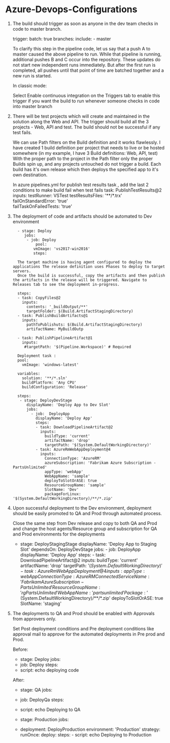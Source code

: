 # Azure-Devops-Configurations

1)	The build should trigger as soon as anyone in the dev team checks in code to master branch.

      trigger:
        batch: true
        branches:
          include:
          - master

      To clarify this step in the pipeline code, let us say that a push A to master caused the above pipeline to run. While that pipeline is running, additional pushes B and C occur into the repository. These updates do not start new independent runs immediately. But after the first run is completed, all pushes until that point of time are batched together and a new run is started.

      In classic mode:

      Select Enable continuous integration on the Triggers tab to enable this trigger if you want the build to run whenever someone checks in code into master branch

 
2)	 There will be test projects which will create and maintained in the solution along the Web and API.  The trigger should build all the 3 projects - Web, API and test. 
The build should not be successful if any test fails. 

        We can use Path filters on the Build definition and it works flawlessly. I have created 1 build definition per project that needs to live or be hosted somewhere (in my example, I have 3 Build definitions: Web, API, test)
        With the proper path to the project in the Path filter only the proper Builds spin up, and any projects untouched do not trigger a build. Each build has it's own release which then deploys the specified app to it's own destination.



        In azure pipelines.yml for publish test results task , add the last 2 conditions to make build fail when test fails
        task: PublishTestResults@2
          inputs:
            testRunner: VSTest
            testResultsFiles: '**/*.trx'
            failOnStandardError: 'true'  
          failTaskOnFailedTests: 'true'


 
3)	The deployment of code and artifacts should be automated to Dev environment

          - stage: Deploy
             jobs:
              - job: Deploy
                  pool:
                 vmImage: 'vs2017-win2016'
                 steps:

          The target machine is having agent configured to deploy the applications The release definition uses Phases to deploy to target servers.
          Once the build is successful, copy the artifacts and then publish the artifacts in the release will be triggered. Navigate to Releases tab to see the deployment in-progress.

          steps:
          - task: CopyFiles@2
            inputs:
              contents: '_buildOutput/**'
              targetFolder: $(Build.ArtifactStagingDirectory)
          - task: PublishBuildArtifacts@1
            inputs:
              pathToPublishuts: $(Build.ArtifactStagingDirectory)
              artifactName: MyBuildOutp

          - task: PublishPipelineArtifact@1
            inputs:
             #targetPath: '$(Pipeline.Workspace)' # Required

          Deployment task :
          pool:
            vmImage: 'windows-latest'

          variables:
            solution: '**/*.sln'
            buildPlatform: 'Any CPU'
            buildConfiguration: 'Release'

          steps:
           - stage: DeployDevStage
              displayName: 'Deploy App to Dev Slot'
              jobs:
                - job:  DeployApp
                  displayName: 'Deploy App'
                  steps:
                  - task: DownloadPipelineArtifact@2
                    inputs:
                      buildType: 'current'
                      artifactName: 'drop'
                      targetPath: '$(System.DefaultWorkingDirectory)'
                  - task: AzureRmWebAppDeployment@4
                    inputs:
                      ConnectionType: 'AzureRM'
                      azureSubscription: 'Fabrikam Azure Subscription - PartsUnlimited'
                      appType: 'webApp'
                      WebAppName: 'sample'
                      deployToSlotOrASE: true
                      ResourceGroupName: 'sample'
                      SlotName: 'Dev'
                      packageForLinux: '$(System.DefaultWorkingDirectory)/**/*.zip'
4) Upon successful deployment to the Dev environment, deployment should be easily promoted to QA and Prod through automated process.

      Close the same step from Dev release and copy to both QA and Prod and change the host agents/Resource group and subscription for QA and Prod environments for the deployments
      - stage: DeployStagingStage
          displayName: 'Deploy App to Staging Slot'
          dependsOn: DeployDevStage
          jobs:
            - job:  DeployApp
              displayName: 'Deploy App'
              steps:
              - task: DownloadPipelineArtifact@2
                inputs:
                  buildType: 'current'
                  artifactName: 'drop'
                  targetPath: '$(System.DefaultWorkingDirectory)'
              - task: AzureRmWebAppDeployment@4
                inputs:
                  appType: webApp
                  ConnectionType: AzureRM            
                  ConnectedServiceName: 'Fabrikam Azure Subscription - PartsUnlimited'
                  ResourceGroupName: 'rgPartsUnlimited'
                  WebAppName: 'partsunlimited'
                  Package: '$(System.DefaultWorkingDirectory)/**/*.zip'
                  deployToSlotOrASE: true
                  SlotName: 'staging'

5) The deployments to QA and Prod should be enabled with Approvals from approvers only.

      Set Post deployment conditions and Pre deployment conditions like approval mail to approve for the automated deployments in Pre prod and Prod.

      Before:
      - stage: Deploy
      jobs:
      - job: Deploy
      steps:
      - script: echo deploying code

      After:
      - stage: QA
      jobs:
      - job: DeployQa
      steps:
      - script: echo Deploying to QA

      - stage: Production
      jobs:
      - deployment: DeployProduction
      environment: 'Production'
      strategy:
          runOnce:
             deploy:
                 steps:
                    - script: echo Deploying to Production
